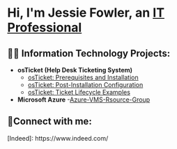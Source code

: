 <h1>Hi, I'm Jessie Fowler, an <a href="https://linkedin.com/in/jessie fowler">IT Professional</a></h1>

<h2>👨‍💻 Information Technology Projects:</h2>

- <b>osTicket (Help Desk Ticketing System)</b>
  - [osTicket: Prerequisites and Installation](https://github.com/jessiefowler23/osticket-prereqs)
  - [osTicket: Post-Installation Configuration](https://github.com/jessiefowler23/post-install-config)
  - [osTicket: Ticket Lifecycle Examples](https://github.com/jessiefowler23/Azure-VMS-Rsource-Group-)
- <b>Microsoft Azure</b>
  -[Azure-VMS-Rsource-Group](https://github.com/jessiefowler23/configure-ad)
  

<h2>🤳Connect with me:</h2>
[Indeed]: https://www.indeed.com/
